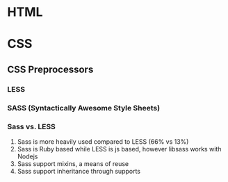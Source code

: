 # HTML

# CSS

## CSS Preprocessors

### LESS

### SASS (Syntactically Awesome Style Sheets)

### Sass vs. LESS
1. Sass is more heavily used compared to LESS (66% vs 13%)
2. Sass is Ruby based while LESS is js based, however libsass works with Nodejs
3. Sass support mixins, a means of reuse
4. Sass support inheritance through supports

